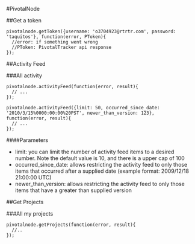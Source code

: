 #PivotalNode

##Get a token

    pivotalnode.getToken({username: 'o3704923@rtrtr.com', password: 'taquitos'}, function(error, PToken){
      //error: if something went wrong
      //PToken: PivotalTracker api response
    });

##Activity Feed

###All activity

    pivotalnode.activityFeed(function(error, result){
      // ...
    });

    pivotalnode.activityFeed({limit: 50, occurred_since_date: '2010/3/15%0000:00:00%20PST', newer_than_version: 123}, function(error, result){
      // ...
    });

####Parameters 

- limit: you can limit the number of activity feed items to a desired number. Note the default value is 10, and there is a upper cap of 100
- occurred_since_date: allows restricting the activity feed to only those items that occurred after a supplied date (example format: 2009/12/18 21:00:00 UTC)
- newer_than_version: allows restricting the activity feed to only those items that have a greater than supplied version

##Get Projects

###All my projects

    pivotalnode.getProjects(function(error, result){
      //..
    });
    
